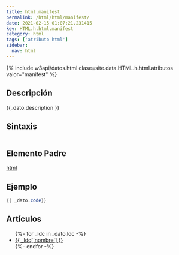 ```yaml
---
title: html.manifest
permalink: /html/html/manifest/
date: 2021-02-15 01:07:21.231415
key: HTML.h.html.manifest
category: html
tags: ['atributo html']
sidebar: 
  nav: html
---
```


{% include w3api/datos.html clase=site.data.HTML.h.html.atributos valor="manifest" %}

## Descripción
{{_dato.description }}

## Sintaxis
~~~html
~~~

## Elemento Padre
[html](/html/html/)

## Ejemplo
~~~java
{{ _dato.code}}
~~~

## Artículos
<ul>
{%- for _ldc in _dato.ldc -%}
   <li>
       <a href="{{_ldc['url'] }}">{{ _ldc['nombre'] }}</a>
   </li>
{%- endfor -%}
</ul>
